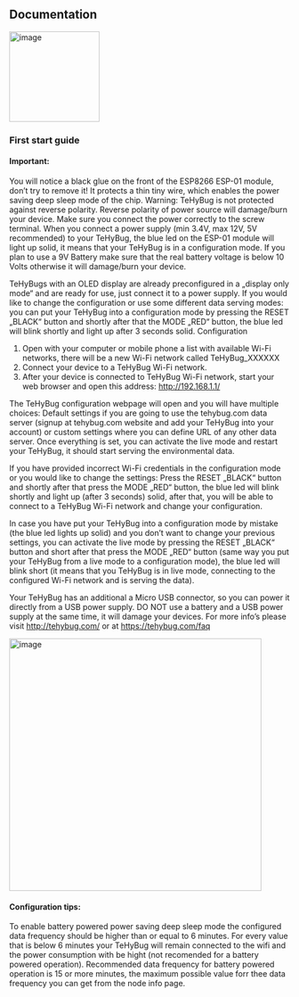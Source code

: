 ## Documentation

<img width="162" alt="image" src="https://user-images.githubusercontent.com/12110353/195143144-973e6885-3d0a-4044-841f-b1f275f12c93.png">

### First start guide

#### Important: 

You will notice a black glue on the front of the ESP8266 ESP-01 module, don’t try to remove it! It protects a thin tiny wire, which enables the power saving deep sleep mode of the chip.
Warning: TeHyBug is not protected against reverse polarity. Reverse polarity of power source will damage/burn your device. Make sure you connect the power correctly to the screw terminal.
When you connect a power supply (min 3.4V, max 12V, 5V recommended) to your TeHyBug, the blue led on the ESP-01 module will light up solid, it means that your TeHyBug is in a configuration mode.
If you plan to use a 9V Battery make sure that the real battery voltage is below 10 Volts otherwise it will damage/burn your device.

TeHyBugs with an OLED display are already preconfigured in a „display only mode“ and are ready for use, just connect it to a power supply. If you would like to change the configuration or use some different data serving modes: you can put your TeHyBug into a configuration mode by pressing the RESET „BLACK“ button and shortly after that the MODE „RED“ button, the blue led will blink shortly and light up after 3 seconds solid.
Configuration
1.	Open with your computer or mobile phone a list with available Wi-Fi networks, there will be a new Wi-Fi network called TeHyBug_XXXXXX
2.	Connect your device to a TeHyBug Wi-Fi network.    
3.	After your device is connected to TeHyBug Wi-Fi network, start your web browser and open this address: http://192.168.1.1/

The TeHyBug configuration webpage will open and you will have multiple choices: 
Default settings if you are going to use the tehybug.com data server (signup at tehybug.com website and add your TeHyBug into your account) or custom settings where you can define URL of any other data server. Once everything is set, you can activate the live mode and restart your TeHyBug, it should start serving the environmental data.

If you have provided incorrect Wi-Fi credentials in the configuration mode or you would like to change the settings:
Press the RESET „BLACK“ button and shortly after that press the MODE „RED“ button, the blue led will blink shortly and light up (after 3 seconds) solid, after that, you will be able to connect to a TeHyBug Wi-Fi network and change your configuration. 

In case you have put your TeHyBug into a configuration mode by mistake (the blue led lights up solid) and you don’t want to change your previous settings, you can activate the live mode by pressing the RESET „BLACK“ button and short after that press the MODE „RED“ button (same way you put your TeHyBug from a live mode to a configuration mode), the blue led will blink short (it means that you TeHyBug is in live mode, connecting to the configured Wi-Fi network and is serving the data).

Your TeHyBug has an additional a Micro USB connector, so you can power it directly from a USB power supply. DO NOT use a battery and a USB power supply at the same time, it will damage your devices.
For more info’s please visit http://tehybug.com/ or at https://tehybug.com/faq

<img width="453" alt="image" src="https://user-images.githubusercontent.com/12110353/195143010-7ac8ccf5-6283-4824-8fe2-9d40e3a58f26.png">

#### Configuration tips:
To enable battery powered power saving deep sleep mode the configured data frequency should be higher than or equal to 6 minutes. For every value that is below 6 minutes your TeHyBug will remain connected to the wifi and the power consumption with be hight (not recomended for a battery powered operation).
Recommended data frequency for battery powered operation is 15 or more minutes, the maximum possible value forr thee data frequency you can get from the node info page.

